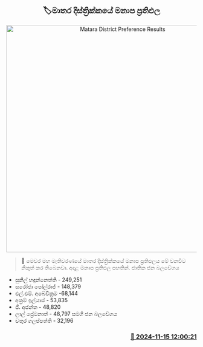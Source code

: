 <p align='center'><b><h2 align='center' title='Matara District Preference Results'>🏷මාතර දිස්ත්‍රික්කයේ මනාප ප්‍රතිඵල</h2></b></p>
<p align='center'><img src='https://helakuru.sgp1.cdn.digitaloceanspaces.com/esana/images/lib/manapa-results.jpg' width='600' alt='Matara District Preference Results'></p>

>📝 මෙවර මහ මැතිවරණයේ මාතර දිස්ත්‍රික්කයේ මනාප ප්‍රතිඵලය මේ වනවිට නිකුත් කර තිබෙනවා.
අදාළ මනාප ප්‍රතිඵල පහතින්.
ජාතික ජන බලවේගය
* සුනිල් හඳුන්නෙත්ති - 249,251
* සරෝජා පෝල්රාජ් - 148,379
* එල්.එම්. අබේවික්‍රම -68,144
* අක්‍රම් ඉල්යාස් - 53,835
* ජී. අජන්ත - 48,820
* ලාල් ප්‍රේමනාත් - 48,797
සමගි ජන බලවේගය
* චතුර ගලප්පත්ති - 32,196


<h3 align='right'><a href='https://www.helakuru.lk/esana/p/105091/'>📅 2024-11-15 12:00:21</a></h3>

